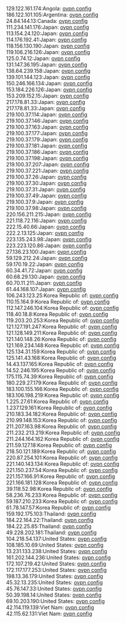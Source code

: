 129.122.161.174:Angola: [ovpn config](vpn/129_122_161_174.ovpn)  
186.122.101.105:Argentina: [ovpn config](vpn/186_122_101_105.ovpn)  
24.84.144.13:Canada: [ovpn config](vpn/24_84_144_13.ovpn)  
111.234.141.176:Japan: [ovpn config](vpn/111_234_141_176.ovpn)  
113.154.24.120:Japan: [ovpn config](vpn/113_154_24_120.ovpn)  
114.176.192.41:Japan: [ovpn config](vpn/114_176_192_41.ovpn)  
118.156.130.190:Japan: [ovpn config](vpn/118_156_130_190.ovpn)  
119.106.216.126:Japan: [ovpn config](vpn/119_106_216_126.ovpn)  
125.0.74.12:Japan: [ovpn config](vpn/125_0_74_12.ovpn)  
131.147.36.195:Japan: [ovpn config](vpn/131_147_36_195.ovpn)  
138.64.239.158:Japan: [ovpn config](vpn/138_64_239_158.ovpn)  
139.101.144.123:Japan: [ovpn config](vpn/139_101_144_123.ovpn)  
150.246.166.134:Japan: [ovpn config](vpn/150_246_166_134.ovpn)  
153.184.226.126:Japan: [ovpn config](vpn/153_184_226_126.ovpn)  
153.209.152.15:Japan: [ovpn config](vpn/153_209_152_15.ovpn)  
217.178.81.33:Japan: [ovpn config](vpn/217_178_81_33.ovpn)  
217.178.81.33:Japan: [ovpn config](vpn/217_178_81_33.ovpn)  
219.100.37.114:Japan: [ovpn config](vpn/219_100_37_114.ovpn)  
219.100.37.146:Japan: [ovpn config](vpn/219_100_37_146.ovpn)  
219.100.37.163:Japan: [ovpn config](vpn/219_100_37_163.ovpn)  
219.100.37.177:Japan: [ovpn config](vpn/219_100_37_177.ovpn)  
219.100.37.179:Japan: [ovpn config](vpn/219_100_37_179.ovpn)  
219.100.37.181:Japan: [ovpn config](vpn/219_100_37_181.ovpn)  
219.100.37.186:Japan: [ovpn config](vpn/219_100_37_186.ovpn)  
219.100.37.198:Japan: [ovpn config](vpn/219_100_37_198.ovpn)  
219.100.37.207:Japan: [ovpn config](vpn/219_100_37_207.ovpn)  
219.100.37.221:Japan: [ovpn config](vpn/219_100_37_221.ovpn)  
219.100.37.26:Japan: [ovpn config](vpn/219_100_37_26.ovpn)  
219.100.37.30:Japan: [ovpn config](vpn/219_100_37_30.ovpn)  
219.100.37.31:Japan: [ovpn config](vpn/219_100_37_31.ovpn)  
219.100.37.49:Japan: [ovpn config](vpn/219_100_37_49.ovpn)  
219.100.37.9:Japan: [ovpn config](vpn/219_100_37_9.ovpn)  
219.100.37.98:Japan: [ovpn config](vpn/219_100_37_98.ovpn)  
220.156.211.215:Japan: [ovpn config](vpn/220_156_211_215.ovpn)  
221.118.72.116:Japan: [ovpn config](vpn/221_118_72_116.ovpn)  
222.15.40.66:Japan: [ovpn config](vpn/222_15_40_66.ovpn)  
222.2.13.125:Japan: [ovpn config](vpn/222_2_13_125.ovpn)  
223.135.243.98:Japan: [ovpn config](vpn/223_135_243_98.ovpn)  
223.223.120.86:Japan: [ovpn config](vpn/223_223_120_86.ovpn)  
27.136.23.100:Japan: [ovpn config](vpn/27_136_23_100.ovpn)  
59.129.212.24:Japan: [ovpn config](vpn/59_129_212_24.ovpn)  
59.170.19.22:Japan: [ovpn config](vpn/59_170_19_22.ovpn)  
60.34.41.72:Japan: [ovpn config](vpn/60_34_41_72.ovpn)  
60.68.29.130:Japan: [ovpn config](vpn/60_68_29_130.ovpn)  
60.70.11.211:Japan: [ovpn config](vpn/60_70_11_211.ovpn)  
61.44.168.107:Japan: [ovpn config](vpn/61_44_168_107.ovpn)  
106.243.123.25:Korea Republic of: [ovpn config](vpn/106_243_123_25.ovpn)  
110.15.164.9:Korea Republic of: [ovpn config](vpn/110_15_164_9.ovpn)  
112.147.246.104:Korea Republic of: [ovpn config](vpn/112_147_246_104.ovpn)  
118.40.18.8:Korea Republic of: [ovpn config](vpn/118_40_18_8.ovpn)  
119.203.20.253:Korea Republic of: [ovpn config](vpn/119_203_20_253.ovpn)  
121.127.191.247:Korea Republic of: [ovpn config](vpn/121_127_191_247.ovpn)  
121.128.149.211:Korea Republic of: [ovpn config](vpn/121_128_149_211.ovpn)  
121.140.148.26:Korea Republic of: [ovpn config](vpn/121_140_148_26.ovpn)  
121.169.234.148:Korea Republic of: [ovpn config](vpn/121_169_234_148.ovpn)  
125.134.31.159:Korea Republic of: [ovpn config](vpn/125_134_31_159.ovpn)  
125.141.43.168:Korea Republic of: [ovpn config](vpn/125_141_43_168.ovpn)  
14.43.137.165:Korea Republic of: [ovpn config](vpn/14_43_137_165.ovpn)  
14.52.246.195:Korea Republic of: [ovpn config](vpn/14_52_246_195.ovpn)  
175.115.74.39:Korea Republic of: [ovpn config](vpn/175_115_74_39.ovpn)  
180.229.27.179:Korea Republic of: [ovpn config](vpn/180_229_27_179.ovpn)  
183.100.155.166:Korea Republic of: [ovpn config](vpn/183_100_155_166.ovpn)  
183.106.198.219:Korea Republic of: [ovpn config](vpn/183_106_198_219.ovpn)  
1.225.27.61:Korea Republic of: [ovpn config](vpn/1_225_27_61.ovpn)  
1.237.129.161:Korea Republic of: [ovpn config](vpn/1_237_129_161.ovpn)  
210.183.34.182:Korea Republic of: [ovpn config](vpn/210_183_34_182.ovpn)  
210.99.148.153:Korea Republic of: [ovpn config](vpn/210_99_148_153.ovpn)  
211.207.163.98:Korea Republic of: [ovpn config](vpn/211_207_163_98.ovpn)  
211.232.213.219:Korea Republic of: [ovpn config](vpn/211_232_213_219.ovpn)  
211.244.164.162:Korea Republic of: [ovpn config](vpn/211_244_164_162.ovpn)  
211.59.127.18:Korea Republic of: [ovpn config](vpn/211_59_127_18.ovpn)  
218.50.121.189:Korea Republic of: [ovpn config](vpn/218_50_121_189.ovpn)  
220.87.254.101:Korea Republic of: [ovpn config](vpn/220_87_254_101.ovpn)  
221.140.143.134:Korea Republic of: [ovpn config](vpn/221_140_143_134.ovpn)  
221.150.237.54:Korea Republic of: [ovpn config](vpn/221_150_237_54.ovpn)  
221.157.166.91:Korea Republic of: [ovpn config](vpn/221_157_166_91.ovpn)  
221.166.181.128:Korea Republic of: [ovpn config](vpn/221_166_181_128.ovpn)  
39.118.52.98:Korea Republic of: [ovpn config](vpn/39_118_52_98.ovpn)  
58.236.76.233:Korea Republic of: [ovpn config](vpn/58_236_76_233.ovpn)  
59.187.210.233:Korea Republic of: [ovpn config](vpn/59_187_210_233.ovpn)  
61.78.147.57:Korea Republic of: [ovpn config](vpn/61_78_147_57.ovpn)  
159.192.175.103:Thailand: [ovpn config](vpn/159_192_175_103.ovpn)  
184.22.164.22:Thailand: [ovpn config](vpn/184_22_164_22.ovpn)  
184.22.25.85:Thailand: [ovpn config](vpn/184_22_25_85.ovpn)  
49.228.202.181:Thailand: [ovpn config](vpn/49_228_202_181.ovpn)  
104.218.54.137:United States: [ovpn config](vpn/104_218_54_137.ovpn)  
108.185.10.69:United States: [ovpn config](vpn/108_185_10_69.ovpn)  
13.231.133.238:United States: [ovpn config](vpn/13_231_133_238.ovpn)  
161.202.144.236:United States: [ovpn config](vpn/161_202_144_236.ovpn)  
172.107.219.42:United States: [ovpn config](vpn/172_107_219_42.ovpn)  
172.117.177.253:United States: [ovpn config](vpn/172_117_177_253.ovpn)  
198.13.36.179:United States: [ovpn config](vpn/198_13_36_179.ovpn)  
45.32.13.235:United States: [ovpn config](vpn/45_32_13_235.ovpn)  
45.76.147.33:United States: [ovpn config](vpn/45_76_147_33.ovpn)  
50.39.198.14:United States: [ovpn config](vpn/50_39_198_14.ovpn)  
69.10.203.190:United States: [ovpn config](vpn/69_10_203_190.ovpn)  
42.114.119.139:Viet Nam: [ovpn config](vpn/42_114_119_139.ovpn)  
42.115.62.131:Viet Nam: [ovpn config](vpn/42_115_62_131.ovpn)  
